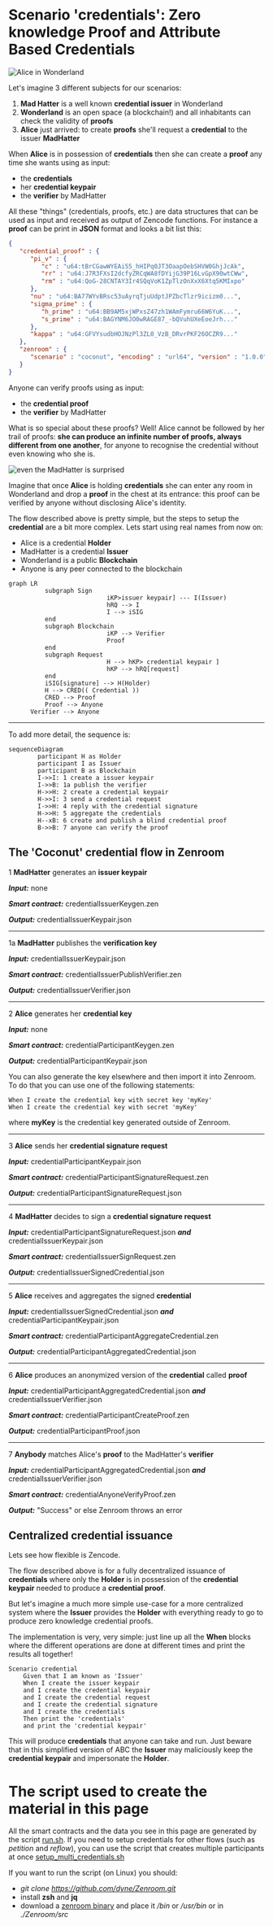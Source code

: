 # Scenario 'credentials': Zero knowledge Proof and Attribute Based Credentials

![Alice in Wonderland](../_media/images/alice_with_cards-sm.jpg) 

Let's imagine 3 different subjects for our scenarios:

1. **Mad Hatter** is a well known **credential issuer** in Wonderland
2. **Wonderland** is an open space (a blockchain!) and all inhabitants can check the validity of **proofs**
3. **Alice** just arrived: to create **proofs** she'll request a **credential** to the issuer **MadHatter**

When **Alice** is in possession of **credentials** then she can
create a **proof** any time she wants using as input:

- the **credentials**
- her **credential keypair**
- the **verifier** by MadHatter
[](../_media/examples/zencode_simple/create_proof.zen ':include :type=code gherkin')

All these "things" (credentials, proofs, etc.) are data structures that can be used as input and received as output of Zencode functions. For instance a **proof** can be print in **JSON** format and looks a bit list this:

```json
{
   "credential_proof" : {
      "pi_v" : {
         "c" : "u64:tBrCGawWYEAi55_hHIPq0JT3OaapOebSHVW0GhjJcAk",
         "rr" : "u64:J7R3FXsI2dcfyZRCqWA8fDYijG39P16LvGpX90wtCWw",
         "rm" : "u64:QoG-28CNTAY3Ir4SQqVoK1ZpTlzOnXxX6Xtq5KMIxpo"
      },
      "nu" : "u64:BA77WYvBRsc53uAyrqTjuUdptJPZbcTlzr9icizm0...",
      "sigma_prime" : {
         "h_prime" : "u64:BB9AM5xjWPxsZ47zh1WAmFymru66W6YuK...",
         "s_prime" : "u64:BAGYNM6JO0wRAGE87_-bQVuhUXeEoeJrh..."
      },
      "kappa" : "u64:GFVYsudbHOJNzPl3ZL0_VzB_DRvrPKF26OCZR9..."
   },
   "zenroom" : {
      "scenario" : "coconut", "encoding" : "url64", "version" : "1.0.0"
   }
}
```

Anyone can verify proofs using as input:

- the **credential proof**
- the **verifier** by MadHatter
[](../_media/examples/zencode_simple/verify_proof.zen ':include :type=code gherkin')

What is so special about these proofs? Well!  Alice cannot be followed
by her trail of proofs: **she can produce an infinite number of
proofs, always different from one another**, for anyone to recognise
the credential without even knowing who she is.

![even the MadHatter is surprised](../_media/images/madhatter.jpg)

Imagine that once **Alice** is holding **credentials** she can enter
any room in Wonderland and drop a **proof** in the chest at its
entrance: this proof can be verified by anyone without disclosing
Alice's identity.

The flow described above is pretty simple, but the steps to setup the
**credential** are a bit more complex. Lets start using real names
from now on:

- Alice is a credential **Holder**
- MadHatter is a credential **Issuer**
- Wonderland is a public **Blockchain**
- Anyone is any peer connected to the blockchain

```mermaid
graph LR
          subgraph Sign
                           iKP>issuer keypair] --- I(Issuer)
                           hRQ --> I
                           I --> iSIG
          end
          subgraph Blockchain
                           iKP --> Verifier
                           Proof
          end
          subgraph Request
                           H --> hKP> credential keypair ]
                           hKP --> hRQ[request]
          end
          iSIG[signature] --> H(Holder)
          H --> CRED(( Credential ))
          CRED --> Proof
          Proof --> Anyone
      Verifier --> Anyone
```

---- 

To add more detail, the sequence is:

```mermaid
sequenceDiagram
        participant H as Holder
        participant I as Issuer
        participant B as Blockchain
        I->>I: 1 create a issuer keypair
        I->>B: 1a publish the verifier
        H->>H: 2 create a credential keypair
        H->>I: 3 send a credential request
        I->>H: 4 reply with the credential signature
        H->>H: 5 aggregate the credentials
        H--xB: 6 create and publish a blind credential proof
        B->>B: 7 anyone can verify the proof
```

## The 'Coconut' credential flow in Zenroom


1 **MadHatter** generates an **issuer keypair**

***Input:*** none

***Smart contract:*** credentialIssuerKeygen.zen

[](../_media/examples/zencode_cookbook/credentialIssuerKeygen.zen ':include :type=code gherkin')


***Output:*** credentialIssuerKeypair.json

[](../_media/examples/zencode_cookbook/credentialIssuerKeypair.json ':include :type=code json')

----

1a **MadHatter** publishes the **verification key**

***Input:*** credentialIssuerKeypair.json

***Smart contract:*** credentialIssuerPublishVerifier.zen

[](../_media/examples/zencode_cookbook/credentialIssuerPublishVerifier.zen ':include :type=code gherkin')

***Output:*** credentialIssuerVerifier.json

[](../_media/examples/zencode_cookbook/credentialIssuerVerifier.json ':include :type=code json')


----

2 **Alice** generates her **credential key**

***Input:*** none

***Smart contract:*** credentialParticipantKeygen.zen

[](../_media/examples/zencode_cookbook/credentialParticipantKeygen.zen ':include :type=code gherkin')


***Output:*** credentialParticipantKeypair.json

[](../_media/examples/zencode_cookbook/credentialParticipantKeypair.json ':include :type=code json')

You can also generate the key elsewhere and then import it into Zenroom. To do that you can use one of the following statements:

```gherkin
When I create the credential key with secret key 'myKey'
When I create the credential key with secret 'myKey'
```
where **myKey** is the credential key generated outside of Zenroom.

----

3 **Alice** sends her **credential signature request**

***Input:*** credentialParticipantKeypair.json 

***Smart contract:*** credentialParticipantSignatureRequest.zen

[](../_media/examples/zencode_cookbook/credentialParticipantSignatureRequest.zen ':include :type=code gherkin')


***Output:*** credentialParticipantSignatureRequest.json

[](../_media/examples/zencode_cookbook/credentialParticipantSignatureRequest.json ':include :type=code json')

----

4 **MadHatter** decides to sign a **credential signature request**

***Input:*** credentialParticipantSignatureRequest.json ***and*** credentialIssuerKeypair.json 

***Smart contract:*** credentialIssuerSignRequest.zen

[](../_media/examples/zencode_cookbook/credentialIssuerSignRequest.zen ':include :type=code gherkin')


***Output:*** credentialIssuerSignedCredential.json

[](../_media/examples/zencode_cookbook/credentialIssuerSignedCredential.json ':include :type=code json')

----

5 **Alice** receives and aggregates the signed **credential**

***Input:*** credentialIssuerSignedCredential.json ***and*** credentialParticipantKeypair.json

***Smart contract:*** credentialParticipantAggregateCredential.zen

[](../_media/examples/zencode_cookbook/credentialParticipantAggregateCredential.zen ':include :type=code gherkin')


***Output:*** credentialParticipantAggregatedCredential.json

[](../_media/examples/zencode_cookbook/credentialParticipantAggregatedCredential.json ':include :type=code json')

----

6 **Alice** produces an anonymized version of the **credential** called **proof**

***Input:*** credentialParticipantAggregatedCredential.json ***and*** credentialIssuerVerifier.json 

***Smart contract:*** credentialParticipantCreateProof.zen

[](../_media/examples/zencode_cookbook/credentialParticipantCreateProof.zen ':include :type=code gherkin')

***Output:*** credentialParticipantProof.json

[](../_media/examples/zencode_cookbook/credentialParticipantProof.json ':include :type=code json')

----

7 **Anybody** matches Alice's **proof** to the MadHatter's **verifier**

***Input:***  credentialParticipantAggregatedCredential.json ***and*** credentialIssuerVerifier.json 

***Smart contract:*** credentialAnyoneVerifyProof.zen

[](../_media/examples/zencode_cookbook/credentialAnyoneVerifyProof.zen ':include :type=code gherkin')

***Output:*** "Success" or else Zenroom throws an error


## Centralized credential issuance

Lets see how flexible is Zencode.

The flow described above is for a fully decentralized issuance of
**credentials** where only the **Holder** is in possession of the
**credential keypair** needed to produce a **credential proof**.

But let's imagine a much more simple use-case for a more centralized
system where the **Issuer** provides the **Holder** with everything
ready to go to produce zero knowledge credential proofs.

The implementation is very, very simple: just line up all the **When**
blocks where the different operations are done at different times and
print the results all together!

```gherkin
Scenario credential
	Given that I am known as 'Issuer'
	When I create the issuer keypair
	and I create the credential keypair
	and I create the credential request
	and I create the credential signature
	and I create the credentials
	Then print the 'credentials'
	and print the 'credential keypair'
```

This will produce **credentials** that anyone can take and run. Just
beware that in this simplified version of ABC the **Issuer** may
maliciously keep the **credential keypair** and impersonate the
**Holder**.

# The script used to create the material in this page

All the smart contracts and the data you see in this page are generated by the script [run.sh](https://github.com/dyne/Zenroom/blob/master/test/zencode_credential/run.sh). If you need to setup credentials for other flows (such as *petition* and *reflow*), you can use the script  that creates multiple participants at once [setup_multi_credentials.sh](https://github.com/dyne/Zenroom/blob/master/test/zencode_credential/setup_multi_credentials.sh)

If you want to run the script (on Linux) you should: 
 - *git clone https://github.com/dyne/Zenroom.git*
 - install **zsh** and **jq**
 - download a [zenroom binary](https://zenroom.org/#downloads) and place it */bin* or */usr/bin* or in *./Zenroom/src*

